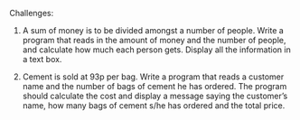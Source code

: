 Challenges:
1) A sum of money is to be divided amongst a number of people. Write a program that reads in the amount of money and the number of people, and calculate how much each person gets. Display all the information in a text box.

2) Cement is sold at 93p per bag. Write a program that reads a customer name and the number of bags of cement he has ordered. The program should calculate the cost and display a message saying the customer’s name, how many bags of cement s/he has ordered and the total price.
